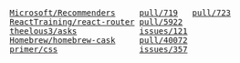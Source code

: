 <pre>
<a href='https://github.com/Microsoft/Recommenders'>Microsoft/Recommenders</a>     <a href='https://github.com/Microsoft/Recommenders/pull/719'>pull/719</a>   <a href='https://github.com/Microsoft/Recommenders/pull/723'>pull/723</a>
<a href='https://github.com/ReactTraining/react-router'>ReactTraining/react-router</a> <a href='https://github.com/ReactTraining/react-router/pull/5922'>pull/5922</a>
<a href='https://github.com/theelous3/asks'>theelous3/asks</a>             <a href='https://github.com/theelous3/asks/issues/121'>issues/121</a>
<a href='https://github.com/Homebrew/homebrew-cask'>Homebrew/homebrew-cask</a>     <a href='https://github.com/Homebrew/homebrew-cask/pull/40072'>pull/40072</a>
<a href='https://github.com/primer/css'>primer/css</a>                 <a href='https://github.com/primer/css/issues/357'>issues/357</a>
</pre>

<!--
- [`Microsoft/Recommenders`](https://github.com/Microsoft/Recommenders) [`pull/719`](https://github.com/Microsoft/Recommenders/pull/719) [`pull/723`](https://github.com/Microsoft/Recommenders/pull/723)
- [`ReactTraining/react-router`](https://github.com/ReactTraining/react-router) [`pull/5922`](https://github.com/ReactTraining/react-router/pull/5922)
- [`theelous3/asks`](https://github.com/theelous3/asks) [`issues/121`](https://github.com/theelous3/asks/issues/121)
- [`Homebrew/homebrew-cask`](https://github.com/Homebrew/homebrew-cask) [`pull/40072`](https://github.com/Homebrew/homebrew-cask/pull/40072)
- [`primer/css`](https://github.com/primer/css) [`issues/357`](https://github.com/primer/css/issues/357)
-->

